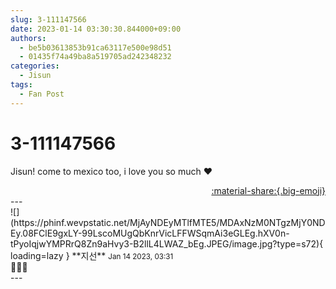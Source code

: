 ```yaml
---
slug: 3-111147566
date: 2023-01-14 03:30:30.844000+09:00
authors:
  - be5b03613853b91ca63117e500e98d51
  - 01435f74a49ba8a519705ad242348232
categories:
  - Jisun
tags:
  - Fan Post
---
```


# 3-111147566

<div class="post-container" markdown="1">
<div class="content-container md-sidebar__scrollwrap" markdown="1">

Jisun! come to mexico too, i love you so much ❤️

</div>
</div>

<div style="text-align: right;" markdown="1">
<a href="https://weverse.io/fromis9/fanpost/3-111147566" style="text-align: right;">:material-share:{.big-emoji}</a>
</div>
---

<div class="comments-container md-sidebar__scrollwrap" markdown="1">
<div class="comment" markdown="1">
<div class='id-container' markdown="1">
![](https://phinf.wevpstatic.net/MjAyNDEyMTlfMTE5/MDAxNzM0NTgzMjY0NDEy.08FClE9gxLY-99LscoMUgQbKnrVicLFFWSqmAi3eGLEg.hXV0n-tPyoIqjwYMPRrQ8Zn9aHvy3-B2llL4LWAZ_bEg.JPEG/image.jpg?type=s72){ loading=lazy }
**<span class="artist">지선</span>** <small>Jan 14 2023, 03:31</small><br>
</div>
<div class='comment-body' markdown="1">
💋💋💋
</div>
</div>
</div>
---
